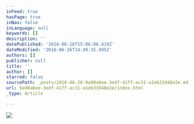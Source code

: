```yaml
---
inFeed: true
hasPage: true
inNav: false
inLanguage: null
keywords: []
description: ''
datePublished: '2016-06-26T15:06:06.419Z'
dateModified: '2016-06-26T14:49:35.495Z'
authors: []
publisher: null
title: ''
author: []
starred: false
sourcePath: _posts/2016-06-26-9a90a6ee-3edf-41ff-ac31-a1eb33d48e2e.md
url: 9a90a6ee-3edf-41ff-ac31-a1eb33d48e2e/index.html
_type: Article

---
```

![](https://the-grid-user-content.s3-us-west-2.amazonaws.com/074257f8-3725-4275-b234-66124057aafe.jpg)